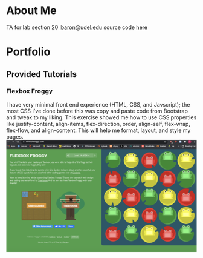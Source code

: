 # About Me
TA for lab section 20
lbaron@udel.edu
source code [here](https://github.com/laurenbaron/laurenbaron.github.io)

# Portfolio
## Provided Tutorials
### Flexbox Froggy
I have very minimal front end experience (HTML, CSS, and Javscript); the most CSS I've done before this was copy and paste code from Bootstrap and tweak to my liking. This exercise showed me how to use CSS properties like justify-content, align-items, flex-direction, order, align-self, flex-wrap, flex-flow, and align-content. This will help me format, layout, and style my pages. 
![Flexbox completion image](images/flexbox.png)